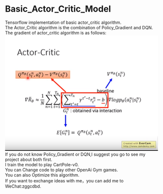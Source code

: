 # Basic_Actor_Critic_Model
Tensorflow implementation of basic actor_critic algorithm.  
The Actor_Critic algorithm is the combination of Policy_Gradient and DQN.  
The gradient of actor_critic algorithm is as follows:  
![image](https://github.com/TangLaoDA/Basic_A2C_model/blob/master/PPT/3.png)
If you do not know Policy_Gradient or DQN,I suggest you go to see my project about both first.    
I train the model to play CartPole-v0.   
You can Change code to play other OpenAi Gym games.    
You can also Optimize this algorithm.     
If you want to exchange ideas with me，you can add me to WeChat:zggcdbd.  
